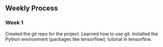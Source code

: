 ## Weekly Process 

### Week 1

Created the git repo for the project. Learned how to use git. Installed the Python environment (packages like tensorflow); tutorial in tensorflow.
